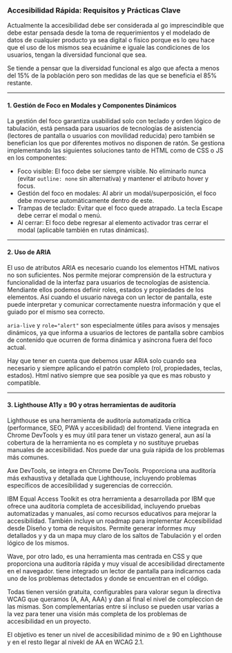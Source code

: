 
### Accesibilidad Rápida: Requisitos y Prácticas Clave

Actualmente la accesibilidad debe ser considerada al go imprescindible que debe estar pensada desde la toma de requerimientos y el modelado de datos de cualquier producto ya sea digital o fisico porque es lo qeu hace que el uso de los mismos sea ecuánime e iguale las condiciones de los usuarios, tengan la diversidad funcional que sea. 

Se tiende a pensar que la diversidad funcional es algo que afecta a menos del 15% de la población pero son medidas de las que se beneficia el 85% restante. 

***

#### 1. Gestión de Foco en Modales y Componentes Dinámicos

La gestión del foco garantiza usabilidad solo con teclado y orden lógico de tabulación, está pensada para usuarios de tecnologías de asistencia (lectores de pantalla o usuarios con movilidad reducida) pero también se benefician los que por diferentes motivos no disponen de ratón.
Se gestiona implementando las siguientes soluciones tanto de HTML como de CSS o JS en los componentes:
- Foco visible: El foco debe ser siempre visible. No eliminarlo nunca (evitar `outline: none` sin alternativa) y mantener el atributo hover y focus.
- Gestión del foco en modales: Al abrir un modal/superposición, el foco debe moverse automáticamente dentro de este.
- Trampas de teclado: Evitar que el foco quede atrapado. La tecla Escape debe cerrar el modal o menú.
- Al cerrar: El foco debe regresar al elemento activador tras cerrar el modal (aplicable también en rutas dinámicas).

***

#### 2. Uso de ARIA 

El uso de atributos ARIA es necesario cuando los elementos HTML nativos no son suficientes.
Nos permite mejorar comprensión de la estructura y funcionalidad de la interfaz para usuarios de tecnologías de asistencia.
Mendiante ellos podemos definir roles, estados y propiedades de los elementos. Así cuando el usuario navega con un lector de pantalla, este puede interpretar y comunicar correctamente nuestra información y que el guiado por el mismo sea correcto.

 `aria-live` y `role="alert"` son especialmente útiles para avisos y mensajes dinámicos, ya que informa a usuarios de lectores de pantalla sobre cambios de contenido que ocurren de forma dinámica y asíncrona fuera del foco actual.

Hay que tener en cuenta que debemos usar ARIA solo cuando sea necesario y siempre aplicando el patrón completo (rol, propiedades, teclas, estados). Html nativo siempre que sea posible ya que es mas robusto y compatible.

***

#### 3. Lighthouse A11y ≥ 90 y otras herramientas de auditoría 

Lighthouse es una herramienta de auditoría automatizada crítica (performance, SEO, PWA y accesibilidad) del frontend.
Viene integrada en Chrome DevTools y es muy útil para tener un vistazo general, aun así la cobertura de la herramienta no es completa y no sustituye pruebas manuales de accesibilidad. Nos puede dar una guía rápida de los problemas más comunes.

 Axe DevTools, se integra en Chrome DevTools. Proporciona una auditoría más exhaustiva y detallada que Lighthouse, incluyendo problemas específicos de accesibilidad y sugerencias de corrección. 

IBM Equal Access Toolkit es otra herramienta a desarrollada por IBM que ofrece una auditoría completa de accesibilidad, incluyendo pruebas automatizadas y manuales, así como recursos educativos para mejorar la accesibilidad. También incluye un roadmap para implementar Accesibilidad desde Diseño y toma de requisitos.
Permite generar informes muy detallados y y da un mapa muy claro de los saltos de Tabulación y el orden lógico de los mismos.

Wave, por otro lado, es una herramienta mas centrada en CSS y que proporciona una auditoría rápida y muy visual de accesibilidad directamente en el navegador. tiene integrado un lector de pantalla para indicarnos cada uno de los problemas detectados y donde se encuentran en el código. 

Todas tienen versión gratuita, configurables para valorar segun la directiva WCAG que queramos (A, AA, AAA) y dan al final el nivel de compleccion de las mismas. Son complementarias entre sí incluso se pueden usar varias a la vez para tener una visión más completa de los problemas de accesibilidad en un proyecto.

El objetivo es tener un nivel de accesibilidad minimo de ≥ 90 en Lighthouse y en el resto llegar al nivekl de AA en WCAG 2.1.
